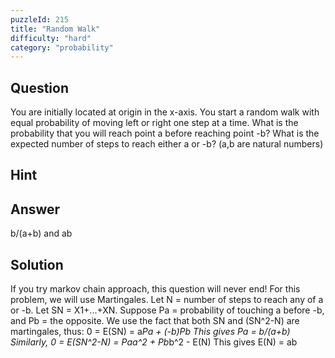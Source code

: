 ```yaml
---
puzzleId: 215
title: "Random Walk"
difficulty: "hard"
category: "probability"
---
```


## Question
You are initially located at origin in the x-axis. You start a random walk with equal probability of moving left or right one step at a time. What is the probability that you will reach point a before reaching point -b? What is the expected number of steps to reach either a or -b? (a,b are natural numbers)

## Hint


## Answer
b/(a+b) and ab

## Solution
If you try markov chain approach, this question will never end! For this problem, we will use Martingales.
Let N = number of steps to reach any of a or -b. Let SN = X1+...+XN.  Suppose Pa = probability of touching a before -b, and Pb = the opposite. We use the fact that both SN and (SN^2-N) are martingales, thus:
0 = E(SN) = a*Pa + (-b)*Pb
This gives Pa = b/(a+b)
Similarly, 0 = E(SN^2-N) = Pa*a^2 + Pb*b^2 - E(N)
This gives E(N) = ab
